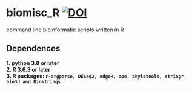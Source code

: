 # biomisc_R [![DOI](https://zenodo.org/badge/DOI/10.5281/zenodo.5093904.svg)](https://doi.org/10.5281/zenodo.5093904)
command line bioinformatic scripts written in R 
## Dependences
**1. python 3.8 or later**  
**2. R 3.6.3 or later**  
**3. R packages: `r-argparse, DESeq2, edgeR, ape, phylotools, stringr, bio3d and Biostrings`**
